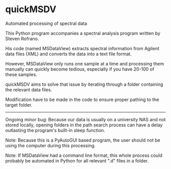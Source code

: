 # quickMSDV
Automated processing of spectral data

This Python program accompanies a spectral analysis program written by Steven Rofrano. 

His code (named MSDataView) extracts spectral information from Agilent data files (XML) and converts the data into a text file format.

However, MSDataView only runs one sample at a time and processing them manually can quickly become tedious, especially if you have 20-100 of these samples.

quickMSDV aims to solve that issue by iterating through a folder containing the relevant data files.

Modification have to be made in the code to ensure proper pathing to the target folder.

--------------

Ongoing minor bug: Because our data is usually on a university NAS and not stored locally, opening folders in the path search process can have a delay outlasting the program's built-in sleep function.

Note: Because this is a PyAutoGUI based program, the user should not be using the computer during this processing.

Note: If MSDataView had a command line format, this whole process could probably be automated in Python for all relevant ".d" files in a folder.
